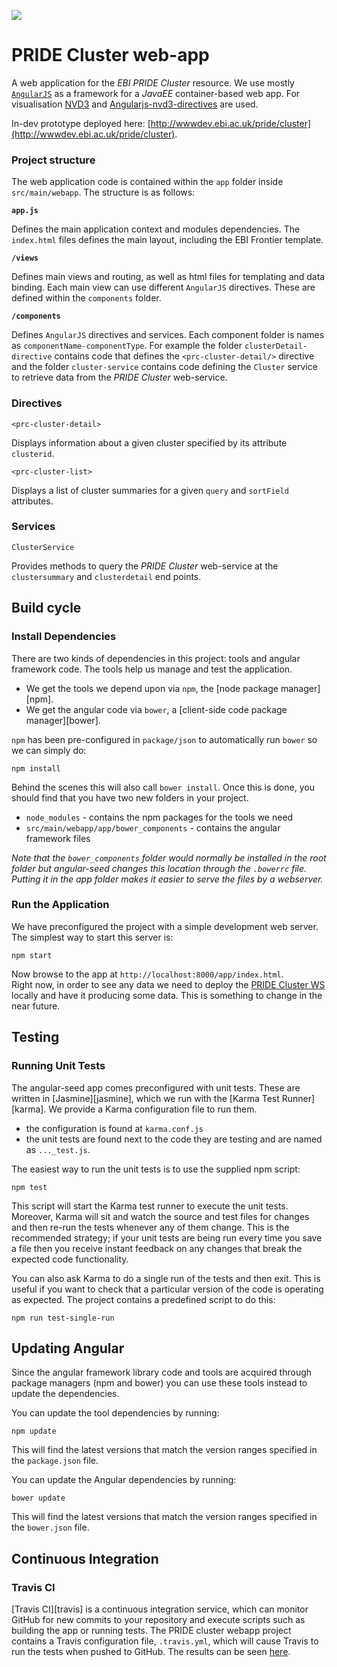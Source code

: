 ![](https://travis-ci.org/PRIDE-Cluster/cluster-web-app.svg?branch=master)

PRIDE Cluster web-app
=====================

A web application for the *EBI PRIDE Cluster* resource. We use mostly [`AngularJS`](https://angularjs.org/) as 
a framework for a *JavaEE* container-based web app. For visualisation [NVD3](https://github.com/novus/nvd3) and 
[Angularjs-nvd3-directives](http://cmaurer.github.io/angularjs-nvd3-directives/) are used.  

In-dev prototype deployed here: [http://wwwdev.ebi.ac.uk/pride/cluster](http://wwwdev.ebi.ac.uk/pride/cluster). 

### Project structure

The web application code is contained within the `app` folder inside `src/main/webapp`. The structure is as follows:

**`app.js`**

Defines the main application context and modules dependencies. The `index.html` files defines the main layout, including
the EBI Frontier template.

**`/views`**

Defines main views and routing, as well as html files for templating and data binding. Each main view can use different
`AngularJS` directives. These are defined within the `components` folder.

**`/components`**

Defines `AngularJS` directives and services. Each component folder is names as `componentName-componentType`. For example
the folder `clusterDetail-directive` contains code that defines the `<prc-cluster-detail/>` directive and the folder
`cluster-service` contains code defining the `Cluster` service to retrieve data from the *PRIDE Cluster* web-service.

### Directives 

`<prc-cluster-detail>`  

Displays information about a given cluster specified by its attribute `clusterid`.  

`<prc-cluster-list>`  

Displays a list of cluster summaries for a given `query` and `sortField` attributes.  
  
### Services 

`ClusterService`  

Provides methods to query the *PRIDE Cluster* web-service at the `clustersummary`  and `clusterdetail` end points.  
 
## Build cycle

### Install Dependencies

There are two kinds of dependencies in this project: tools and angular framework code.  The tools help
us manage and test the application.

* We get the tools we depend upon via `npm`, the [node package manager][npm].
* We get the angular code via `bower`, a [client-side code package manager][bower].

`npm` has been pre-configured in `package/json` to automatically run `bower` so we can simply do:

```
npm install
```

Behind the scenes this will also call `bower install`.  Once this is done, you should find that you have two new
folders in your project.

* `node_modules` - contains the npm packages for the tools we need
* `src/main/webapp/app/bower_components` - contains the angular framework files

*Note that the `bower_components` folder would normally be installed in the root folder but
angular-seed changes this location through the `.bowerrc` file.  Putting it in the app folder makes
it easier to serve the files by a webserver.*

### Run the Application

We have preconfigured the project with a simple development web server.  The simplest way to start
this server is:

```
npm start
```

Now browse to the app at `http://localhost:8000/app/index.html`.  
Right now, in order to see any data we need to deploy the 
[PRIDE Cluster WS](https://github.com/PRIDE-Cluster/cluster-web-service) 
locally and have it producing some data. This is something to change in the 
near future.  

## Testing

### Running Unit Tests

The angular-seed app comes preconfigured with unit tests. These are written in
[Jasmine][jasmine], which we run with the [Karma Test Runner][karma]. We provide a Karma
configuration file to run them.

* the configuration is found at `karma.conf.js`
* the unit tests are found next to the code they are testing and are named as `..._test.js`.

The easiest way to run the unit tests is to use the supplied npm script:

```
npm test
```

This script will start the Karma test runner to execute the unit tests. Moreover, Karma will sit and
watch the source and test files for changes and then re-run the tests whenever any of them change.
This is the recommended strategy; if your unit tests are being run every time you save a file then
you receive instant feedback on any changes that break the expected code functionality.

You can also ask Karma to do a single run of the tests and then exit.  This is useful if you want to
check that a particular version of the code is operating as expected.  The project contains a
predefined script to do this:

```
npm run test-single-run
```

## Updating Angular

Since the angular framework library code and tools are acquired through package managers (npm and
bower) you can use these tools instead to update the dependencies.

You can update the tool dependencies by running:

```
npm update
```

This will find the latest versions that match the version ranges specified in the `package.json` file.

You can update the Angular dependencies by running:

```
bower update
```

This will find the latest versions that match the version ranges specified in the `bower.json` file.


## Continuous Integration

### Travis CI

[Travis CI][travis] is a continuous integration service, which can monitor GitHub for new commits
to your repository and execute scripts such as building the app or running tests. The PRIDE cluster webapp
project contains a Travis configuration file, `.travis.yml`, which will cause Travis to run the
tests when pushed to GitHub. The results can be seen [here](https://travis-ci.org/PRIDE-Cluster/cluster-web-app).
